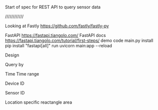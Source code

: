 Start of spec for REST API to query sensor data

////////////

Looking at
Fastly https://github.com/fastly/fastly-py

FastAPI https://fastapi.tiangolo.com/
FastAPI docs https://fastapi.tiangolo.com/tutorial/first-steps/
demo code  main.py
install   pip install "fastapi[all]"
run       uvicorn main:app --reload


Design

Query by

Time  Time range

Device ID  

Sensor ID

Location specific   reactangle area
